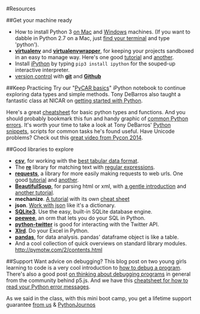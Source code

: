 #Resources

##Get your machine ready
* How to install Python 3 <a href="http://www.marinamele.com/2014/07/install-python3-on-mac-os-x-and-use-virtualenv-and-virtualenvwrapper.html">on Mac</a> and [Windows](http://www.anthonydebarros.com/2015/08/16/setting-up-python-in-windows-10/) machines. (If you want to dabble in Python 2.7 on a Mac, just [find your terminal](http://learncodethehardway.org/cli/book/cli-crash-course.html#mac-osx) and type 'python').
* [__virtualenv__](https://pypi.python.org/pypi/virtualenv) and [__virtualenvwrapper__](http://virtualenvwrapper.readthedocs.org/en/latest/), for keeping your projects sandboxed in an easy to manage way. Here's one good [tutorial](http://blog.fruiapps.com/2012/06/An-introductory-tutorial-to-python-virtualenv-and-virtualenvwrapper) and [another](http://docs.python-guide.org/en/latest/dev/virtualenvs/).
* Install [iPython](http://ipython.org/ipython-doc/stable/install/install.html) by typing ```pip3 install ipython``` for the souped-up interactive interpreter.
* [version control](http://www.tommeagher.com/blog/2013/02/learning-to-commit-to-version-control.html) with __[git](http://rogerdudler.github.io/git-guide/)__ and __[Github](https://help.github.com/articles/be-social)__

##Keep Practicing
Try our "[PyCAR basics](https://github.com/ireapps/pycar/blob/master/takehome/PyCAR_basics_takehome_notebook_complete.ipynb)" iPython notebook to continue exploring data types and simple methods.
Tony DeBarros also taught a fantastic class at NICAR on [getting started with Python](https://github.com/anthonydb/python-get-started).

Here's a great [cheatsheet](http://sleet.aos.wisc.edu/~gpetty/wp/wp-content/uploads/2011/10/Python_qr.pdf) for basic python types and functions. And you should probably bookmark this fun and handy graphic of [common Python errors](http://i.imgur.com/WRuJV6r.png).
It's worth your time to take a look at Tony DeBarros' [Python snippets](https://github.com/anthonydb/python-snippets), scripts for common tasks he's found useful.
Have Unicode problems? Check out this [great video from Pycon 2014](https://www.youtube.com/watch?v=Mx70n1dL534).

##Good libraries to explore
* __[csv](http://www.pythonforbeginners.com/systems-programming/using-the-csv-module-in-python/)__, for working with the [best tabular data format](http://pymotw.com/2/csv/).
* The __[re](https://developers.google.com/edu/python/regular-expressions)__ library for matching text with [regular expressions](http://docs.python.org/2/howto/regex.html).
* __[requests](http://docs.python-requests.org/en/latest/)__, a library for more easily making requests to web urls. One good [tutorial](http://docs.python-requests.org/en/latest/user/quickstart/) and [another](http://www.pythonforbeginners.com/requests/using-requests-in-python).
* __[BeautifulSoup](http://www.crummy.com/software/BeautifulSoup/bs4/doc/)__, for parsing html or xml, with [a gentle introduction](http://www.pythonforbeginners.com/beautifulsoup/beautifulsoup-4-python) and [another tutorial](http://www.pythonforbeginners.com/beautifulsoup/web-scraping-with-beautifulsoup).
* __mechanize__. [A tutorial](http://www.pythonforbeginners.com/mechanize/browsing-in-python-with-mechanize/) with its own [cheat sheet](http://www.pythonforbeginners.com/cheatsheet/python-mechanize-cheat-sheet)
* __json__. [Work with json](http://pymotw.com/2/json/) like it's a dictionary.
* __[SQLite3](http://zetcode.com/db/sqlitepythontutorial/)__. Use the easy, built-in SQLite database engine.
* __[peewee](http://peewee.readthedocs.org/en/latest/peewee/quickstart.html)__, an orm that lets you do your SQL in Python.
* __[python-twitter](https://github.com/bear/python-twitter)__ is good for interacting with the Twitter API.
* __[Xlrd](http://www.python-excel.org/)__. Do your Excel in Python.
* __[pandas](https://manishamde.github.io/blog/2013/03/07/pandas-and-python-top-10/)__, for data analysis. pandas' dataframe object is like a table.
* And a cool collection of quick overviews on standard library modules.
http://pymotw.com/2/contents.html

##Support
Want advice on debugging? This blog post on two young girls learning to code is a very cool introduction to [how to debug a program](http://vocamus.net/dave/?p=1632). There's also a good post [on thinking about debugging programs](http://p5js.org/tutorials/debugging/) in general from the community behind p5.js. And we have this [cheatsheet for how to read your Python error messages](https://github.com/ireapps/pycar/tree/master/debug/DebugginginPython.pdf).

As we said in the class, with this mini boot camp, you get a lifetime support guarantee [from us](../CONTRIBUTORS.md) & [PythonJournos](https://groups.google.com/forum/#!forum/PythonJournos)
